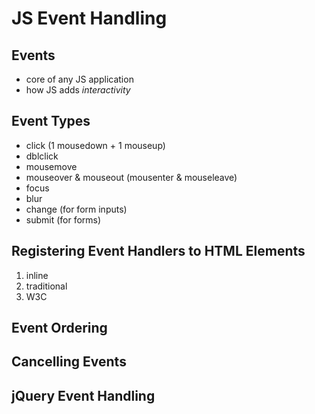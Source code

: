 # JS Event Handling

## Events
  * core of any JS application
  * how JS adds *interactivity* 


## Event Types
  * click (1 mousedown + 1 mouseup)
  * dblclick
  * mousemove
  * mouseover & mouseout (mousenter & mouseleave)
  * focus
  * blur
  * change (for form inputs)
  * submit (for forms)


## Registering Event Handlers to HTML Elements
  1. inline
  2. traditional
  3. W3C
 

## Event Ordering
## Cancelling Events
## jQuery Event Handling
